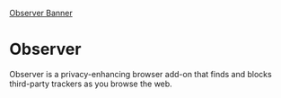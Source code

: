 [Observer Banner](https://github.com/gabrielAduku/Observer/images/observer_banner.jpg)  
# Observer
Observer is a privacy-enhancing browser add-on that finds and blocks third-party trackers as you browse the web.
